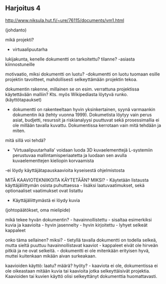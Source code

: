 ## Harjoitus 4


http://www.niksula.hut.fi/~ure/76115/documents/vm1.html

(johdanto)


mikä projekti?
- virtuaalipuutarha


lukijakunta, kenelle dokumentti on tarkoitettu?
tilanne?
-asiasta kiinnostuneille

motivaatio, miksi dokumentti on luotu?
-dokumentti on luotu tuomaan esille projektin tavoitteet, mahdollisesti selkeyttämään projektin tekoa.

dokumentin rakenne, millainen se on esim. verrattuna projektissa käytettävään malliin? Kts. myös Wikipediasta löytyvä runko. (käyttötapaukset)
- dokumentti on rakenteeltaan hyvin yksinkertainen, syynä varmaankin dokumentin ikä (tehty vuonna 1999). Dokumetista löytyy vain perus asiat, budjetti, resurssit ja riskianalyysi puuttuvat sekä prosessimallia ei ole millään tavalla kuvattu.
Dokumentissa kerrotaan vain mitä tehdään ja miten.

mitä sillä voi tehdä?
- 'Virtuaalipuutarhalla' voidaan luoda 3D kuvaelementtejä L-systemiin perustuvaa mallintamisperiaatetta ja luodaan sen avulla kuvaelementtejen kieliopin korvaamista

-ei löydy käyttäjätapauskaavioita kyseisestä ohjelmistosta

MITÄ KAAVIOTEKNIIKOITA KÄYTETÄÄN? MIKSI?
	- Käytetään listausta käyttäjäliittymän osista puhuttaessa
	- lisäksi laatuvaatimukset, sekä optionaaliset vaatimukset ovat listattu

	
- Käyttäjäliittymästä ei löydy kuvia


(johtopäätökset, oma mielipide)

mikä tekee hyvän dokumentin?
	- havainnollistettu
		- sisaltaa esimerkiksi kuvia ja kaavioita
	- hyvin jasennelty
	- hyvin kirjoitettu 
	- lyhyet selkeät kappaleet

onko täma sellainen? miksi?
	- tietyllä tavalla dokumentti on todella selkeä, mutta sieltä puuttuu havainnollistavat kaaviot
	- kappaleet eivät ole hirveän pitkiä ja ne ovat selkeitä.
	- dokumentti ei ole mitenkään erityisen hyvä, muttei kuitenkaan mikään aivan surkeakaan.


	
kaavioiden käyttö: laatu? määrä? hyöty?
	- kaaviota ei ole, dokumentissa ei ole oikeastaan mitään kuvia tai kaavioita jotka selkeyttäisivät projektia. Kaavioiden tai kuvien käyttö olisi selkeyttänyt dokumenttia huomattavasti.
